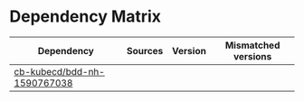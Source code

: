 # Dependency Matrix

Dependency | Sources | Version | Mismatched versions
---------- | ------- | ------- | -------------------
[cb-kubecd/bdd-nh-1590767038](https://github.com/cb-kubecd/bdd-nh-1590767038.git) |  | []() | 
